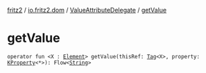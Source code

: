 [fritz2](../../index.md) / [io.fritz2.dom](../index.md) / [ValueAttributeDelegate](index.md) / [getValue](./get-value.md)

# getValue

`operator fun <X : `[`Element`](https://kotlinlang.org/api/latest/jvm/stdlib/org.w3c.dom/-element/index.html)`> getValue(thisRef: `[`Tag`](../-tag/index.md)`<X>, property: `[`KProperty`](https://kotlinlang.org/api/latest/jvm/stdlib/kotlin.reflect/-k-property/index.html)`<*>): Flow<`[`String`](https://kotlinlang.org/api/latest/jvm/stdlib/kotlin/-string/index.html)`>`